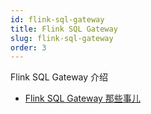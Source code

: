 ```yaml
---
id: flink-sql-gateway
title: Flink SQL Gateway
slug: flink-sql-gateway
order: 3
---
```


Flink SQL Gateway 介绍

* [Flink SQL Gateway 那些事儿](https://mp.weixin.qq.com/s/MMNEIG0FXM_HYe5TaBiJlg)
